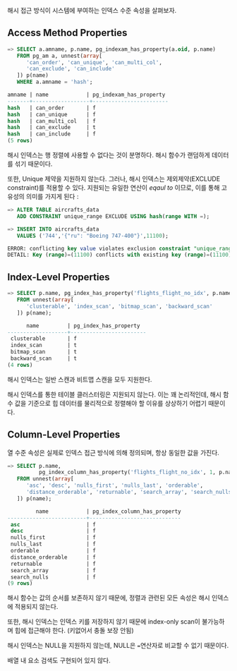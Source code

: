 
해시 접근 방식이 시스템에 부여하는 인덱스 수준 속성을 살펴보자.

## Access Method Properties

```sql
=> SELECT a.amname, p.name, pg_indexam_has_property(a.oid, p.name)
   FROM pg_am a, unnest(array[
      'can_order', 'can_unique', 'can_multi_col',
      'can_exclude', 'can_include'
   ]) p(name)
   WHERE a.amname = 'hash';

amname | name            | pg_indexam_has_property
-------+------------------+------------------------
hash   | can_order       | f
hash   | can_unique      | f
hash   | can_multi_col   | f
hash   | can_exclude     | t
hash   | can_include     | f
(5 rows)
```

해시 인덱스는 행 정렬에 사용할 수 없다는 것이 분명하다. 해시 함수가 랜덤하게 데이터를 섞기 때문이다.

또한, Unique 제약을 지원하지 않는다. 그러나, 해시 인덱스는 제외제약(EXCLUDE constraint)를 적용할 수 있다. 지원되는 유일한 연산이 *eqaul to*  이므로, 이를 통해 고유성의 의미를 가지게 된다 :

```sql
=> ALTER TABLE aircrafts_data
   ADD CONSTRAINT unique_range EXCLUDE USING hash(range WITH =);

=> INSERT INTO aircrafts_data
   VALUES ('744','{"ru": "Boeing 747-400"}',11100);

ERROR: conflicting key value violates exclusion constraint "unique_range"
DETAIL: Key (range)=(11100) conflicts with existing key (range)=(11100).
```

## Index-Level Properties
```sql
=> SELECT p.name, pg_index_has_property('flights_flight_no_idx', p.name)
   FROM unnest(array[
      'clusterable', 'index_scan', 'bitmap_scan', 'backward_scan'
   ]) p(name);

      name         | pg_index_has_property
-------------------+------------------------
 clusterable       | f
 index_scan        | t
 bitmap_scan       | t
 backward_scan     | t
(4 rows)
```
해시 인덱스는 일반 스캔과 비트맵 스캔을 모두 지원한다.

해시 인덱스를 통한 테이블 클러스터링은 지원되지 않는다. 이는 꽤 논리적인데, 해시 함수 값을 기준으로 힙 데이터를 물리적으로 정렬해야 할 이유를 상상하기 어렵기 때문이다.

## Column-Level Properties

열 수준 속성은 실제로 인덱스 접근 방식에 의해 정의되며, 항상 동일한 값을 가진다.

```sql
=> SELECT p.name,
          pg_index_column_has_property('flights_flight_no_idx', 1, p.name)
   FROM unnest(array[
      'asc', 'desc', 'nulls_first', 'nulls_last', 'orderable',
      'distance_orderable', 'returnable', 'search_array', 'search_nulls'
   ]) p(name);

         name            | pg_index_column_has_property
-------------------------+-----------------------------
 asc                     | f
 desc                    | f
 nulls_first             | f
 nulls_last              | f
 orderable               | f
 distance_orderable      | f
 returnable              | f
 search_array            | f
 search_nulls            | f
(9 rows)
```

해시 함수는 값의 순서를 보존하지 않기 때문에, 정렬과 관련된 모든 속성은 해시 인덱스에 적용되지 않는다.

또한, 해시 인덱스는 인덱스 키를 저장하지 않기 때문에 index-only scan이 불가능하며 힙에 접근해야 한다. (키없어서 충돌 보장 안됨)

해시 인덱스는 NULL을 지원하지 않는데, NULL은 `=`연산자로 비교할 수 없기 때문이다.

배열 내 요소 검색도 구현되어 있지 않다.